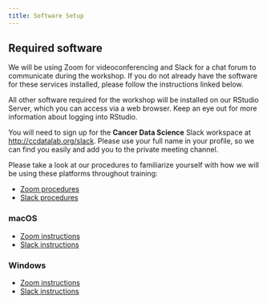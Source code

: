 ```yaml
---
title: Software Setup
---
```


## Required software

We will be using Zoom for videoconferencing and Slack for a chat forum to communicate during the workshop.
If you do not already have the software for these services installed, please follow the instructions linked below.

All other software required for the workshop will be installed on our RStudio Server, which you can access via a web browser.
Keep an eye out for more information about logging into RStudio.

You will need to sign up for the **Cancer Data Science** Slack workspace at <http://ccdatalab.org/slack>. Please use your full name in your profile, so we can find you easily and add you to the private meeting channel.

Please take a look at our procedures to familiarize yourself with how we will be using these platforms throughout training:

* [Zoom procedures](../software-setup/zoom-procedures.md)
* [Slack procedures](../software-setup/slack-procedures.md)

### macOS

* [Zoom instructions](../software-setup/mac-instructions.md#zoom)
* [Slack instructions](../software-setup/mac-instructions.md#slack)

### Windows

* [Zoom instructions](../software-setup/windows-instructions.md#zoom)
* [Slack instructions](../software-setup/windows-instructions.md#slack)

